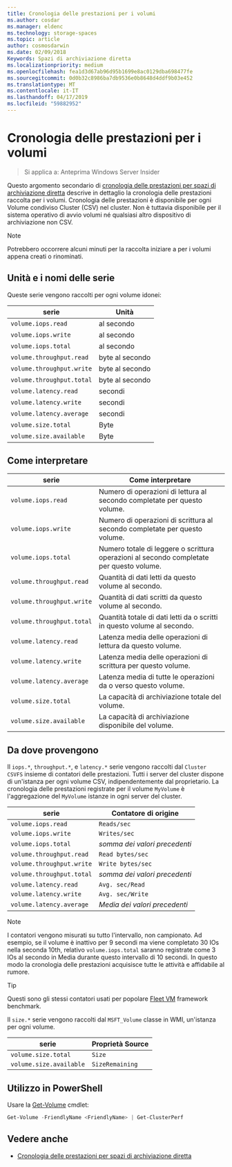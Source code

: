 ```yaml
---
title: Cronologia delle prestazioni per i volumi
ms.author: cosdar
ms.manager: eldenc
ms.technology: storage-spaces
ms.topic: article
author: cosmosdarwin
ms.date: 02/09/2018
Keywords: Spazi di archiviazione diretta
ms.localizationpriority: medium
ms.openlocfilehash: fea1d3d67ab96d95b1699e8ac0129dba698477fe
ms.sourcegitcommit: 0d0b32c8986ba7db9536e0b8648d4ddf9b03e452
ms.translationtype: MT
ms.contentlocale: it-IT
ms.lasthandoff: 04/17/2019
ms.locfileid: "59882952"
---
```

# <a name="performance-history-for-volumes"></a>Cronologia delle prestazioni per i volumi

> Si applica a: Anteprima Windows Server Insider

Questo argomento secondario di [cronologia delle prestazioni per spazi di archiviazione diretta](performance-history.md) descrive in dettaglio la cronologia delle prestazioni raccolta per i volumi. Cronologia delle prestazioni è disponibile per ogni Volume condiviso Cluster (CSV) nel cluster. Non è tuttavia disponibile per il sistema operativo di avvio volumi né qualsiasi altro dispositivo di archiviazione non CSV.

   > [!NOTE]
   > Potrebbero occorrere alcuni minuti per la raccolta iniziare a per i volumi appena creati o rinominati.

## <a name="series-names-and-units"></a>Unità e i nomi delle serie

Queste serie vengono raccolti per ogni volume idonei:

| serie                    | Unità             |
|---------------------------|------------------|
| `volume.iops.read`        | al secondo       |
| `volume.iops.write`       | al secondo       |
| `volume.iops.total`       | al secondo       |
| `volume.throughput.read`  | byte al secondo |
| `volume.throughput.write` | byte al secondo |
| `volume.throughput.total` | byte al secondo |
| `volume.latency.read`     | secondi          |
| `volume.latency.write`    | secondi          |
| `volume.latency.average`  | secondi          |
| `volume.size.total`       | Byte            |
| `volume.size.available`   | Byte            |

## <a name="how-to-interpret"></a>Come interpretare

| serie                    | Come interpretare                                                              |
|---------------------------|-------------------------------------------------------------------------------|
| `volume.iops.read`        | Numero di operazioni di lettura al secondo completate per questo volume.                |
| `volume.iops.write`       | Numero di operazioni di scrittura al secondo completate per questo volume.               |
| `volume.iops.total`       | Numero totale di leggere o scrittura operazioni al secondo completate per questo volume. |
| `volume.throughput.read`  | Quantità di dati letti da questo volume al secondo.                            |
| `volume.throughput.write` | Quantità di dati scritti da questo volume al secondo.                           |
| `volume.throughput.total` | Quantità totale di dati letti da o scritti in questo volume al secondo.        |
| `volume.latency.read`     | Latenza media delle operazioni di lettura da questo volume.                          |
| `volume.latency.write`    | Latenza media delle operazioni di scrittura per questo volume.                           |
| `volume.latency.average`  | Latenza media di tutte le operazioni da o verso questo volume.                     |
| `volume.size.total`       | La capacità di archiviazione totale del volume.                                     |
| `volume.size.available`   | La capacità di archiviazione disponibile del volume.                                 |

## <a name="where-they-come-from"></a>Da dove provengono

Il `iops.*`, `throughput.*`, e `latency.*` serie vengono raccolti dal `Cluster CSVFS` insieme di contatori delle prestazioni. Tutti i server del cluster dispone di un'istanza per ogni volume CSV, indipendentemente dal proprietario. La cronologia delle prestazioni registrate per il volume `MyVolume` è l'aggregazione del `MyVolume` istanze in ogni server del cluster.

| serie                    | Contatore di origine         |
|---------------------------|------------------------|
| `volume.iops.read`        | `Reads/sec`            |
| `volume.iops.write`       | `Writes/sec`           |
| `volume.iops.total`       | *somma dei valori precedenti*     |
| `volume.throughput.read`  | `Read bytes/sec`       |
| `volume.throughput.write` | `Write bytes/sec`      |
| `volume.throughput.total` | *somma dei valori precedenti*     |
| `volume.latency.read`     | `Avg. sec/Read`        |
| `volume.latency.write`    | `Avg. sec/Write`       |
| `volume.latency.average`  | *Media dei valori precedenti* |

   > [!NOTE]
   > I contatori vengono misurati su tutto l'intervallo, non campionato. Ad esempio, se il volume è inattivo per 9 secondi ma viene completato 30 IOs nella seconda 10th, relativo `volume.iops.total` saranno registrate come 3 IOs al secondo in Media durante questo intervallo di 10 secondi. In questo modo la cronologia delle prestazioni acquisisce tutte le attività e affidabile al rumore.

   > [!TIP]
   > Questi sono gli stessi contatori usati per popolare [Fleet VM](https://github.com/Microsoft/diskspd/blob/master/Frameworks/VMFleet/watch-cluster.ps1) framework benchmark.

Il `size.*` serie vengono raccolti dal `MSFT_Volume` classe in WMI, un'istanza per ogni volume.

| serie                    | Proprietà Source |
|---------------------------|-----------------|
| `volume.size.total`       | `Size`          |
| `volume.size.available`   | `SizeRemaining` |

## <a name="usage-in-powershell"></a>Utilizzo in PowerShell

Usare la [Get-Volume](https://docs.microsoft.com/powershell/module/storage/get-volume) cmdlet:

```PowerShell
Get-Volume -FriendlyName <FriendlyName> | Get-ClusterPerf
```

## <a name="see-also"></a>Vedere anche

- [Cronologia delle prestazioni per spazi di archiviazione diretta](performance-history.md)
